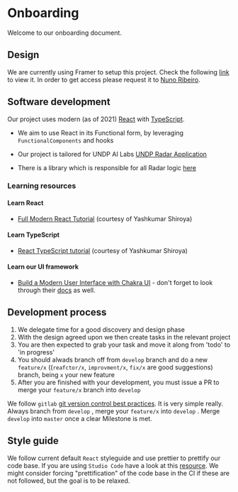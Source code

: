 # Onboarding

Welcome to our onboarding document.

## Design

We are currently using Framer to setup this project. Check the following [link](https://framer.com/projects/UN-Radar-on-mobile--qrJuCdhqJOZbXUjm6Yf7-czGqg) to view it. In order to get access please request it to [Nuno Ribeiro](nmpribeiro@gmail.com).

## Software development

Our project uses modern (as of 2021) [React](https://reactjs.org/) with [TypeScript](https://www.typescriptlang.org/).

* We aim to use React in its Functional form, by leveraging `FunctionalComponents` and hooks

* Our project is tailored for UNDP AI Labs [UNDP Radar Application](https://github.com/SDG-AI-Lab/Digital_Technologies_Radar)

* There is a library which is responsible for all Radar logic [here](https://github.com/SDG-AI-Lab/Digital_Technologies_Radar_Lib)

### Learning resources

#### Learn React

* [Full Modern React Tutorial](https://www.youtube.com/playlist?list=PL4cUxeGkcC9gZD-Tvwfod2gaISzfRiP9d) (courtesy of Yashkumar Shiroya)

#### Learn TypeScript

* [React TypeScript tutorial](https://youtu.be/Z5iWr6Srsj8) (courtesy of Yashkumar Shiroya)

#### Learn our UI framework

* [Build a Modern User Interface with Chakra UI](https://egghead.io/courses/build-a-modern-user-interface-with-chakra-ui-fac68106) - don't forget to look through their [docs](https://chakra-ui.com/docs/getting-started) as well.

## Development process

1. We delegate time for a good discovery and design phase
2. With the design agreed upon we then create tasks in the relevant project
3. You are then expected to grab your task and move it along from 'todo' to 'in progress'
4. You should alwads branch off from `develop` branch and do a new `feature/x` ((`reafctor/x`, `improvment/x`,  `fix/x` are good suggestions) branch, being `x` your new feature
5. After you are finished with your development, you must issue a PR to merge your `feature/x` branch into `develop`

We follow `gitlab` [git version control best practices](https://about.gitlab.com/topics/version-control/version-control-best-practices/). It is very simple really. Always branch from `develop` , merge your `feature/x` into `develop` . Merge `develop` into `master` once a clear Milestone is met.

## Style guide

We follow current default `React` styleguide and use prettier to prettify our code base. If you are using `Studio Code` have a look at this [resource](https://www.digitalocean.com/community/tutorials/code-formatting-with-prettier-in-visual-studio-code).
We might consider forcing "prettification" of the code base in the CI if these are not followed, but the goal is to be relaxed.
